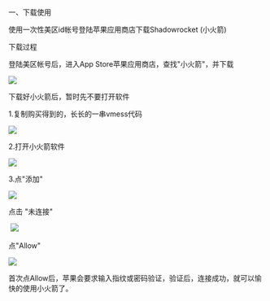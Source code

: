 <p>
	<br />
</p>
<p>
	<p>
		一、下载使用
	</p>
	<p>
		使用一次性美区id帐号登陆苹果应用商店下载Shadowrocket&nbsp;(小火箭)
	</p>
	<p>
		下载过程
	</p>
	<p>
		登陆美区帐号后，进入App&nbsp;Store苹果应用商店，查找"小火箭"，并下载
	</p>
	<p>
		<img src="http://jpg.8888888.best/x1.jpg" />
	</p>
	<p>
		下载好小火箭后，暂时先不要打开软件
	</p>
	<p>
		1.复制购买得到的，长长的一串vmess代码
	</p>
	<p>
		<img src="http://jpg.8888888.best/x2.jpg" />	</p>
	<p>
		2.打开小火箭软件
	</p>
	<p>
		<img src="http://jpg.8888888.best/x3.jpg" />	</p>
	<p>
		3.点"添加"
	</p>
	<p>
		<img src="http://jpg.8888888.best/x4.jpg" />
	</p>
	<p>
		点击&nbsp;"未连接"
	</p>
	<p>
		&nbsp;<img src="http://jpg.8888888.best/x5.jpg" />
	</p>
	<p>
		点"Allow"
	</p>
	<p>
		<img src="http://jpg.8888888.best/x6.jpg" />
	</p>
	<p>
		首次点Allow后，苹果会要求输入指纹或密码验证，验证后，连接成功，就可以愉快的使用小火箭了。
	</p>
	<p>
		<br />
	</p>
	<p>
		<br />
	</p>
	<p>
		<br />
	</p>
</p>
<p>
	<br />
</p>
